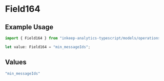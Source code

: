 # Field164

## Example Usage

```typescript
import { Field164 } from "inkeep-analytics-typescript/models/operations";

let value: Field164 = "min_messageIds";
```

## Values

```typescript
"min_messageIds"
```
